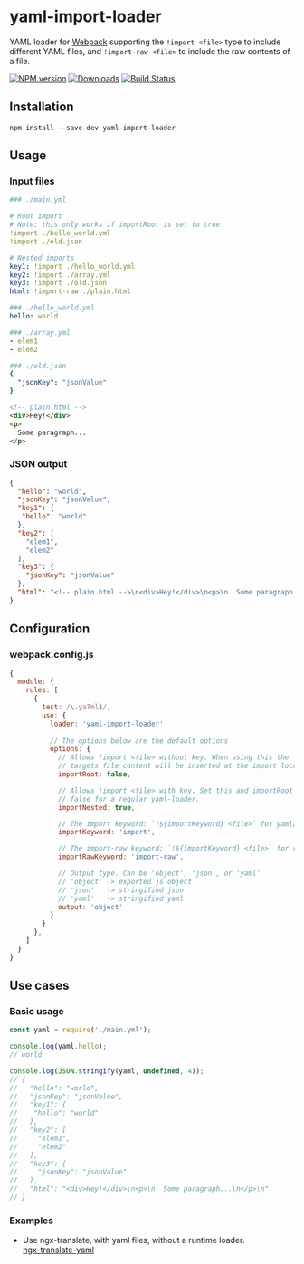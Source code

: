 # yaml-import-loader

YAML loader for [Webpack](https://webpack.js.org) supporting the `!import <file>` type to include different YAML files, and `!import-raw <file>` to include the raw contents of a file.

[![NPM version](https://img.shields.io/npm/v/yaml-import-loader.svg)](https://www.npmjs.com/package/yaml-import-loader)
[![Downloads](https://img.shields.io/npm/dt/yaml-import-loader.svg)](https://www.npmjs.com/package/yaml-import-loader)
[![Build Status](https://travis-ci.org/ngfk/yaml-import-loader.svg?branch=master)](https://travis-ci.org/ngfk/yaml-import-loader)

## Installation
```
npm install --save-dev yaml-import-loader
```

## Usage

### Input files
```yaml
### ./main.yml

# Root import
# Note: this only works if importRoot is set to true
!import ./hello_world.yml
!import ./old.json

# Nested imports
key1: !import ./hello_world.yml
key2: !import ./array.yml
key3: !import ./old.json
html: !import-raw ./plain.html

### ./hello_world.yml
hello: world

### ./array.yml
- elem1
- elem2

### ./old.json
{
  "jsonKey": "jsonValue"
}
```
```html
<!-- plain.html -->
<div>Hey!</div>
<p>
  Some paragraph...
</p>
```

### JSON output
```json
{
  "hello": "world",
  "jsonKey": "jsonValue",  
  "key1": {
   "hello": "world"
  },
  "key2": [
    "elem1",
    "elem2"
  ],
  "key3": {
    "jsonKey": "jsonValue"
  },
  "html": "<!-- plain.html -->\n<div>Hey!</div>\n<p>\n  Some paragraph...\n</p>"
}
```

## Configuration

### webpack.config.js
```javascript
{
  module: {
    rules: [
      {
        test: /\.ya?ml$/,
        use: {
          loader: 'yaml-import-loader'
          
          // The options below are the default options
          options: {
            // Allows !import <file> without key. When using this the
            // targets file content will be inserted at the import location.
            importRoot: false,

            // Allows !import <file> with key. Set this and importRoot to
            // false for a regular yaml-loader.
            importNested: true,

            // The import keyword: `!${importKeyword} <file>` for yaml/json contents
            importKeyword: 'import',

            // The import-raw keyword: `!${importKeyword} <file>` for raw file contents
            importRawKeyword: 'import-raw',

            // Output type. Can be 'object', 'json', or 'yaml'
            // 'object' -> exported js object
            // 'json'   -> stringified json
            // 'yaml'   -> stringified yaml
            output: 'object'
          }
        }
      },
    ]
  }
}
```

## Use cases

### Basic usage
```javascript
const yaml = require('./main.yml');

console.log(yaml.hello);
// world

console.log(JSON.stringify(yaml, undefined, 4));
// {
//   "hello": "world",
//   "jsonKey": "jsonValue",  
//   "key1": {
//    "hello": "world"
//   },
//   "key2": [
//     "elem1",
//     "elem2"
//   ],
//   "key3": {
//     "jsonKey": "jsonValue"
//   },
//   "html": "<div>Hey!</div>\n<p>\n  Some paragraph...\n</p>\n"
// }
```

### Examples
* Use ngx-translate, with yaml files, without a runtime loader.  
[ngx-translate-yaml](https://github.com/ngfk/ngx-translate-yaml)
